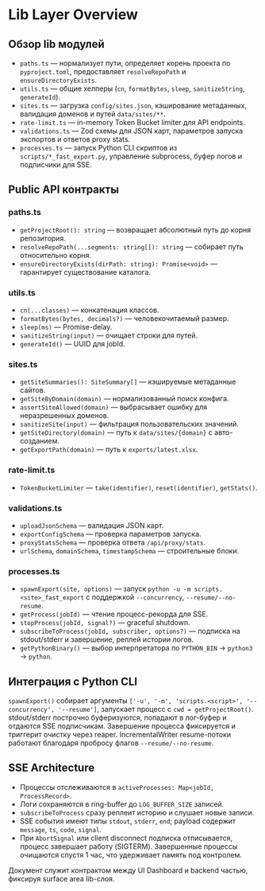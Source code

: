 # Lib Layer Overview

## Обзор lib модулей

- `paths.ts` — нормализует пути, определяет корень проекта по `pyproject.toml`, предоставляет `resolveRepoPath` и `ensureDirectoryExists`.
- `utils.ts` — общие хелперы (`cn`, `formatBytes`, `sleep`, `sanitizeString`, `generateId`).
- `sites.ts` — загрузка `config/sites.json`, кэширование метаданных, валидация доменов и путей `data/sites/**`.
- `rate-limit.ts` — in-memory Token Bucket limiter для API endpoints.
- `validations.ts` — Zod схемы для JSON карт, параметров запуска экспортов и ответов proxy stats.
- `processes.ts` — запуск Python CLI скриптов из `scripts/*_fast_export.py`, управление subprocess, буфер логов и подписчики для SSE.

## Public API контракты

### paths.ts
- `getProjectRoot(): string` — возвращает абсолютный путь до корня репозитория.
- `resolveRepoPath(...segments: string[]): string` — собирает путь относительно корня.
- `ensureDirectoryExists(dirPath: string): Promise<void>` — гарантирует существование каталога.

### utils.ts
- `cn(...classes)` — конкатенация классов.
- `formatBytes(bytes, decimals?)` — человекочитаемый размер.
- `sleep(ms)` — Promise-delay.
- `sanitizeString(input)` — очищает строки для путей.
- `generateId()` — UUID для jobId.

### sites.ts
- `getSiteSummaries(): SiteSummary[]` — кэшируемые метаданные сайтов.
- `getSiteByDomain(domain)` — нормализованный поиск конфига.
- `assertSiteAllowed(domain)` — выбрасывает ошибку для неразрешенных доменов.
- `sanitizeSite(input)` — фильтрация пользовательских значений.
- `getSiteDirectory(domain)` — путь к `data/sites/{domain}` с авто-созданием.
- `getExportPath(domain)` — путь к `exports/latest.xlsx`.

### rate-limit.ts
- `TokenBucketLimiter` — `take(identifier)`, `reset(identifier)`, `getStats()`.

### validations.ts
- `uploadJsonSchema` — валидация JSON карт.
- `exportConfigSchema` — проверка параметров запуска.
- `proxyStatsSchema` — проверка ответа `/api/proxy/stats`.
- `urlSchema`, `domainSchema`, `timestampSchema` — строительные блоки.

### processes.ts
- `spawnExport(site, options)` — запуск `python -u -m scripts.<site>_fast_export` с поддержкой `--concurrency`, `--resume/--no-resume`.
- `getProcess(jobId)` — чтение процесс-рекорда для SSE.
- `stopProcess(jobId, signal?)` — graceful shutdown.
- `subscribeToProcess(jobId, subscriber, options?)` — подписка на stdout/stderr и завершение, реплей истории логов.
- `getPythonBinary()` — выбор интерпретатора по `PYTHON_BIN` → `python3` → `python`.

## Интеграция с Python CLI

`spawnExport()` собирает аргументы `['-u', '-m', 'scripts.<script>', '--concurrency', '--resume']`, запускает процесс с `cwd = getProjectRoot()`. stdout/stderr построчно буферизуются, попадают в лог-буфер и отдаются SSE подписчикам. Завершение процесса фиксируется и триггерит очистку через reaper. IncrementalWriter resume-потоки работают благодаря пробросу флагов `--resume/--no-resume`.

## SSE Architecture

- Процессы отслеживаются в `activeProcesses: Map<jobId, ProcessRecord>`.
- Логи сохраняются в ring-buffer до `LOG_BUFFER_SIZE` записей.
- `subscribeToProcess` сразу реплеит историю и слушает новые записи.
- SSE события имеют типы `stdout`, `stderr`, `end`; payload содержит `message`, `ts`, `code`, `signal`.
- При `AbortSignal` или client disconnect подписка отписывается, процесс завершает работу (SIGTERM). Завершенные процессы очищаются спустя 1 час, что удерживает память под контролем.

Документ служит контрактом между UI Dashboard и backend частью, фиксируя surface area lib-слоя.
